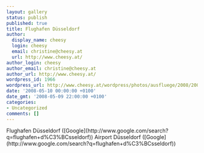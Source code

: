 ```yaml
---
layout: gallery
status: publish
published: true
title: Flughafen Düsseldorf
author:
  display_name: cheesy
  login: cheesy
  email: christine@cheesy.at
  url: http://www.cheesy.at/
author_login: cheesy
author_email: christine@cheesy.at
author_url: http://www.cheesy.at/
wordpress_id: 1966
wordpress_url: http://www.cheesy.at/wordpress/photos/ausfluege/2008/2008-05/flughafen-duesseldorf/
date: '2008-05-10 00:00:00 +0100'
date_gmt: '2008-05-09 22:00:00 +0100'
categories:
- Uncategorized
comments: []
---
```

<!--:de-->Flughafen Düsseldorf ([Google](http://www.google.com/search?q=flughafen+d%C3%BCsseldorf))
<!--:--><!--:en-->Airport Düsseldorf ([Google](http://www.google.com/search?q=flughafen+d%C3%BCsseldorf))
<!--:-->
